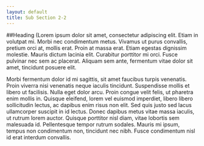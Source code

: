 ```yaml
---
layout: default
title: Sub Section 2-2
---
```


##Heading
(Lorem ipsum dolor sit amet, consectetur adipiscing elit. Etiam in volutpat mi. Morbi nec condimentum metus. Vivamus ut purus convallis, pretium orci at, mollis erat. Proin at massa erat. Etiam egestas dignissim molestie. Mauris dictum lacinia elit. Curabitur porttitor mi orci. Fusce pulvinar nec sem ac placerat. Aliquam sem ante, fermentum vitae dolor sit amet, tincidunt posuere elit.

Morbi fermentum dolor id mi sagittis, sit amet faucibus turpis venenatis. Proin viverra nisi venenatis neque iaculis tincidunt. Suspendisse mollis et libero ut facilisis. Nulla eget dolor arcu. Proin congue velit felis, ut pharetra enim mollis in. Quisque eleifend, lorem vel euismod imperdiet, libero libero sollicitudin lectus, ac dapibus enim risus non elit. Sed quis justo sed lacus ullamcorper suscipit in id lectus. Donec dapibus metus vitae massa iaculis, ut rutrum lorem auctor. Quisque porttitor nisl diam, vitae lobortis sem malesuada id. Pellentesque tempor rutrum sodales. Mauris mi ipsum, tempus non condimentum non, tincidunt nec nibh. Fusce condimentum nisl id erat interdum convallis.
